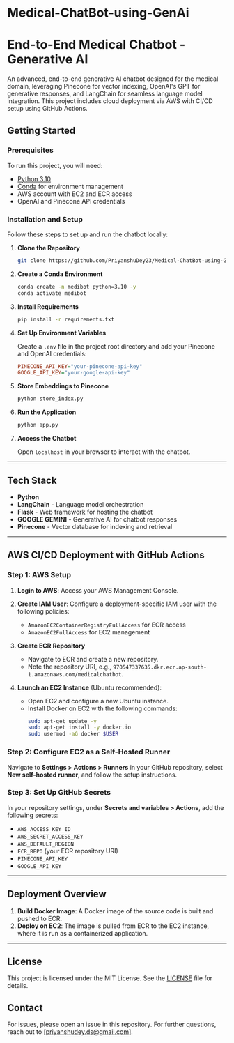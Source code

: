 # Medical-ChatBot-using-GenAi

# End-to-End Medical Chatbot - Generative AI

An advanced, end-to-end generative AI chatbot designed for the medical domain, leveraging Pinecone for vector indexing, OpenAI's GPT for generative responses, and LangChain for seamless language model integration. This project includes cloud deployment via AWS with CI/CD setup using GitHub Actions.

## Getting Started

### Prerequisites

To run this project, you will need:

- [Python 3.10](https://www.python.org/)
- [Conda](https://docs.conda.io/projects/conda/en/latest/user-guide/install/index.html) for environment management
- AWS account with EC2 and ECR access
- OpenAI and Pinecone API credentials

### Installation and Setup

Follow these steps to set up and run the chatbot locally:

1. **Clone the Repository**
   ```bash
   git clone https://github.com/PriyanshuDey23/Medical-ChatBot-using-GenAi
   
   ```

2. **Create a Conda Environment**
   ```bash
   conda create -n medibot python=3.10 -y
   conda activate medibot
   ```

3. **Install Requirements**
   ```bash
   pip install -r requirements.txt
   ```

4. **Set Up Environment Variables**
   
   Create a `.env` file in the project root directory and add your Pinecone and OpenAI credentials:
   ```ini
   PINECONE_API_KEY="your-pinecone-api-key"
   GOOGLE_API_KEY="your-google-api-key"
   ```

5. **Store Embeddings to Pinecone**
   ```bash
   python store_index.py
   ```

6. **Run the Application**
   ```bash
   python app.py
   ```

7. **Access the Chatbot**
   
   Open `localhost` in your browser to interact with the chatbot.

---

## Tech Stack

- **Python**
- **LangChain** - Language model orchestration
- **Flask** - Web framework for hosting the chatbot
- **GOOGLE GEMINI** - Generative AI for chatbot responses
- **Pinecone** - Vector database for indexing and retrieval

---

## AWS CI/CD Deployment with GitHub Actions

### Step 1: AWS Setup

1. **Login to AWS**: Access your AWS Management Console.
2. **Create IAM User**: Configure a deployment-specific IAM user with the following policies:
   - `AmazonEC2ContainerRegistryFullAccess` for ECR access
   - `AmazonEC2FullAccess` for EC2 management

3. **Create ECR Repository**
   - Navigate to ECR and create a new repository.
   - Note the repository URI, e.g., `970547337635.dkr.ecr.ap-south-1.amazonaws.com/medicalchatbot`.

4. **Launch an EC2 Instance** (Ubuntu recommended):
   - Open EC2 and configure a new Ubuntu instance.
   - Install Docker on EC2 with the following commands:
     ```bash
     sudo apt-get update -y
     sudo apt-get install -y docker.io
     sudo usermod -aG docker $USER
     ```

### Step 2: Configure EC2 as a Self-Hosted Runner

Navigate to **Settings > Actions > Runners** in your GitHub repository, select **New self-hosted runner**, and follow the setup instructions.

### Step 3: Set Up GitHub Secrets

In your repository settings, under **Secrets and variables > Actions**, add the following secrets:

- `AWS_ACCESS_KEY_ID`
- `AWS_SECRET_ACCESS_KEY`
- `AWS_DEFAULT_REGION`
- `ECR_REPO` (your ECR repository URI)
- `PINECONE_API_KEY`
- `GOOGLE_API_KEY`

---

## Deployment Overview

1. **Build Docker Image**: A Docker image of the source code is built and pushed to ECR.
2. **Deploy on EC2**: The image is pulled from ECR to the EC2 instance, where it is run as a containerized application.

---

## License

This project is licensed under the MIT License. See the [LICENSE](LICENSE) file for details.

## Contact

For issues, please open an issue in this repository. For further questions, reach out to [priyanshudey.ds@gmail.com].
